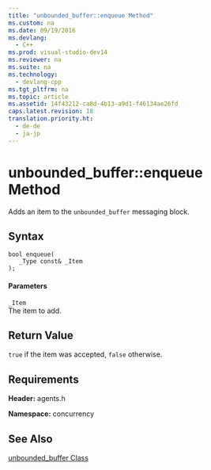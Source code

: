 ```yaml
---
title: "unbounded_buffer::enqueue Method"
ms.custom: na
ms.date: 09/19/2016
ms.devlang: 
  - C++
ms.prod: visual-studio-dev14
ms.reviewer: na
ms.suite: na
ms.technology: 
  - devlang-cpp
ms.tgt_pltfrm: na
ms.topic: article
ms.assetid: 14f43212-ca8d-4b13-a9d1-f46134ae26fd
caps.latest.revision: 18
translation.priority.ht: 
  - de-de
  - ja-jp
---
```

# unbounded_buffer::enqueue Method
Adds an item to the `unbounded_buffer` messaging block.  
  
## Syntax  
  
```  
bool enqueue(  
   _Type const& _Item  
);  
```  
  
#### Parameters  
 `_Item`  
 The item to add.  
  
## Return Value  
 `true` if the item was accepted, `false` otherwise.  
  
## Requirements  
 **Header:** agents.h  
  
 **Namespace:** concurrency  
  
## See Also  
 [unbounded_buffer Class](../vs140/unbounded_buffer-Class.md)